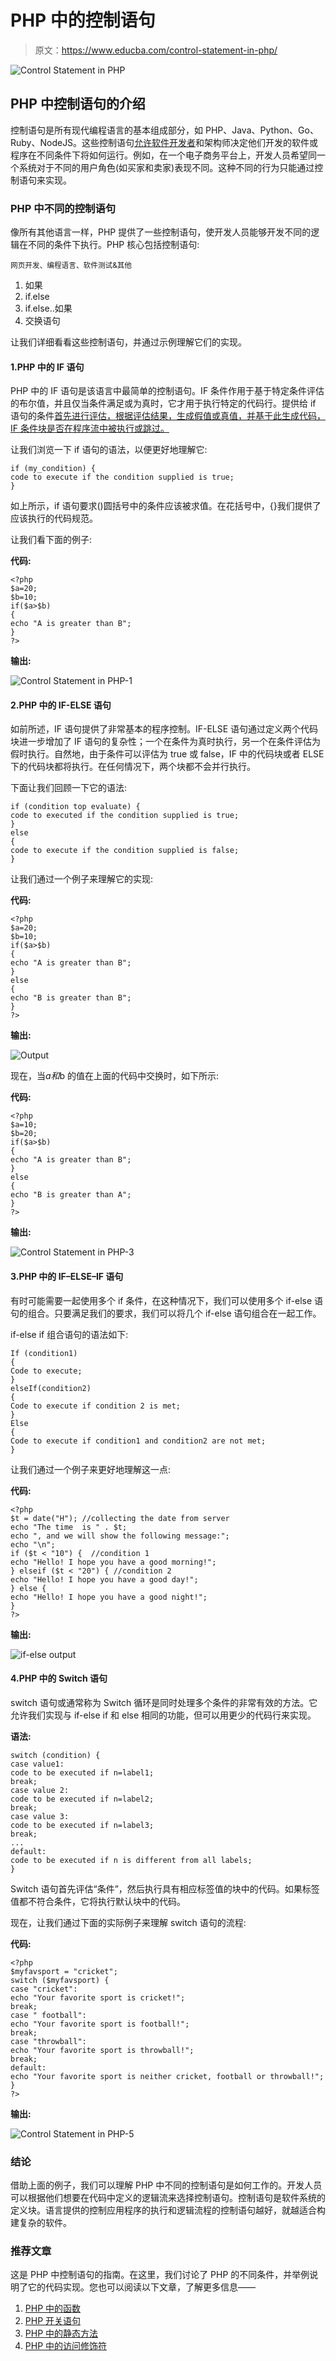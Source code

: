 # PHP 中的控制语句

> 原文：<https://www.educba.com/control-statement-in-php/>

![Control Statement in PHP](img/47dab45d1d14b235fd2dec59a77ec88f.png)



## PHP 中控制语句的介绍

控制语句是所有现代编程语言的基本组成部分，如 PHP、Java、Python、Go、Ruby、NodeJS。这些控制语句[允许软件开发者](https://www.educba.com/career-as-a-software-developers/)和架构师决定他们开发的软件或程序在不同条件下将如何运行。例如，在一个电子商务平台上，开发人员希望同一个系统对于不同的用户角色(如买家和卖家)表现不同。这种不同的行为只能通过控制语句来实现。

### PHP 中不同的控制语句

像所有其他语言一样，PHP 提供了一些控制语句，使开发人员能够开发不同的逻辑在不同的条件下执行。PHP 核心包括控制语句:

<small>网页开发、编程语言、软件测试&其他</small>

1.  如果
2.  if.else
3.  if.else..如果
4.  交换语句

让我们详细看看这些控制语句，并通过示例理解它们的实现。

#### 1.PHP 中的 IF 语句

PHP 中的 IF 语句是该语言中最简单的控制语句。IF 条件作用于基于特定条件评估的布尔值，并且仅当条件满足或为真时，它才用于执行特定的代码行。提供给 if 语句的条件[首先进行评估，根据评估结果，生成假值或真值，并基于此生成代码，IF 条件块是否在程序流中被执行或跳过。](https://www.educba.com/if-statement-in-shell-scripting/)

让我们浏览一下 if 语句的语法，以便更好地理解它:

```
if (my_condition) {
code to execute if the condition supplied is true;
}
```

如上所示，if 语句要求()圆括号中的条件应该被求值。在花括号中，{}我们提供了应该执行的代码规范。

让我们看下面的例子:

**代码:**

```
<?php
$a=20;
$b=10;
if($a>$b)
{
echo "A is greater than B";
}
?>
```

**输出:**

![Control Statement in PHP-1](img/7dc46945cee1280d3e797ce33a51b8b0.png)



#### 2.PHP 中的 IF-ELSE 语句

如前所述，IF 语句提供了非常基本的程序控制。IF-ELSE 语句通过定义两个代码块进一步增加了 IF 语句的复杂性；一个在条件为真时执行，另一个在条件评估为假时执行。自然地，由于条件可以评估为 true 或 false，IF 中的代码块或者 ELSE 下的代码块都将执行。在任何情况下，两个块都不会并行执行。

下面让我们回顾一下它的语法:

```
if (condition top evaluate) {
code to executed if the condition supplied is true;
}
else
{
code to execute if the condition supplied is false;
}
```

让我们通过一个例子来理解它的实现:

**代码:**

```
<?php
$a=20;
$b=10;
if($a>$b)
{
echo "A is greater than B";
}
else
{
echo "B is greater than B";
}
?>
```

**输出:**

![Output](img/3d6e6b176f8c9ca862e9018954b5729f.png)



现在，当$a 和$b 的值在上面的代码中交换时，如下所示:

**代码:**

```
<?php
$a=10;
$b=20;
if($a>$b)
{
echo "A is greater than B";
}
else
{
echo "B is greater than A";
}
?>
```

**输出:**

![Control Statement in PHP-3](img/b127cbd1405938254cdaa1ddcc6decfd.png)



#### 3.PHP 中的 IF–ELSE–IF 语句

有时可能需要一起使用多个 if 条件，在这种情况下，我们可以使用多个 if-else 语句的组合。只要满足我们的要求，我们可以将几个 if-else 语句组合在一起工作。

if-else if 组合语句的语法如下:

```
If (condition1)
{
Code to execute;
}
elseIf(condition2)
{
Code to execute if condition 2 is met;
}
Else
{
Code to execute if condition1 and condition2 are not met;
}
```

让我们通过一个例子来更好地理解这一点:

**代码:**

```
<?php
$t = date("H"); //collecting the date from server
echo "The time  is " . $t;
echo ", and we will show the following message:";
echo "\n";
if ($t < "10") {  //condition 1
echo "Hello! I hope you have a good morning!";
} elseif ($t < "20") { //condition 2
echo "Hello! I hope you have a good day!";
} else {
echo "Hello! I hope you have a good night!";
}
?>
```

**输出:**

![if-else output](img/1f9d583876528a601fdb0e3feb0aec75.png)



#### 4.PHP 中的 Switch 语句

switch 语句或通常称为 Switch 循环是同时处理多个条件的非常有效的方法。它允许我们实现与 if-else if 和 else 相同的功能，但可以用更少的代码行来实现。

**语法:**

```
switch (condition) {
case value1:
code to be executed if n=label1;
break;
case value 2:
code to be executed if n=label2;
break;
case value 3:
code to be executed if n=label3;
break;
...
default:
code to be executed if n is different from all labels;
}
```

Switch 语句首先评估“条件”，然后执行具有相应标签值的块中的代码。如果标签值都不符合条件，它将执行默认块中的代码。

现在，让我们通过下面的实际例子来理解 switch 语句的流程:

**代码:**

```
<?php
$myfavsport = "cricket";
switch ($myfavsport) {
case "cricket":
echo "Your favorite sport is cricket!";
break;
case " football":
echo "Your favorite sport is football!";
break;
case "throwball":
echo "Your favorite sport is throwball!";
break;
default:
echo "Your favorite sport is neither cricket, football or throwball!";
}
?>
```

**输出:**

![Control Statement in PHP-5](img/f404a6aaacf01bf70d521a69614ca404.png)



### 结论

借助上面的例子，我们可以理解 PHP 中不同的控制语句是如何工作的。开发人员可以根据他们想要在代码中定义的逻辑流来选择控制语句。控制语句是软件系统的定义块。语言提供的控制应用程序的执行和逻辑流程的控制语句越好，就越适合构建复杂的软件。

### 推荐文章

这是 PHP 中控制语句的指南。在这里，我们讨论了 PHP 的不同条件，并举例说明了它的代码实现。您也可以阅读以下文章，了解更多信息——

1.  [PHP 中的函数](https://www.educba.com/functions-in-php/)
2.  [PHP 开关语句](https://www.educba.com/php-switch-statement/)
3.  [PHP 中的静态方法](https://www.educba.com/static-method-in-php/)
4.  [PHP 中的访问修饰符](https://www.educba.com/access-modifiers-in-php/)





